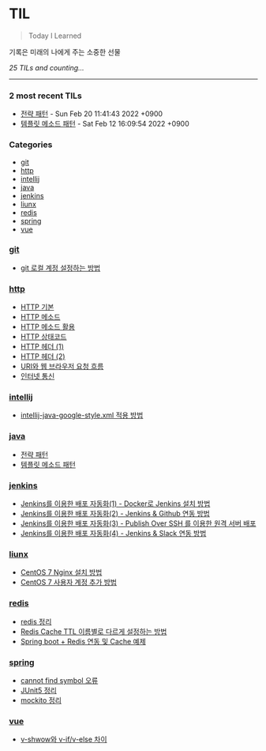# TIL
> Today I Learned

기록은 미래의 나에게 주는 소중한 선물


_25 TILs and counting..._

---

### 2 most recent TILs

- [전략 패턴](java/strategy_pattern.md) - Sun Feb 20 11:41:43 2022 +0900
- [템플릿 메소드 패턴](java/template_method_pattern.md) - Sat Feb 12 16:09:54 2022 +0900

### Categories

- [git](#git)
- [http](#http)
- [intellij](#intellij)
- [java](#java)
- [jenkins](#jenkins)
- [liunx](#liunx)
- [redis](#redis)
- [spring](#spring)
- [vue](#vue)

### [git](#git)
- [git 로컬 계정 설정하는 방법](git/로컬_계정_설정.md)

### [http](#http)
- [HTTP 기본](http/http_기본.md)
- [HTTP 메소드](http/http_메소드.md)
- [HTTP 메소드 활용](http/http_메소드_활용.md)
- [HTTP 상태코드](http/http_상태코드.md)
- [HTTP 헤더 (1)](http/http_헤더1.md)
- [HTTP 헤더 (2)](http/http_헤더2.md)
- [URI와 웹 브라우저 요청 흐름](http/uri와_웹_브라우저_요청_흐름.md)
- [인터넷 통신](http/인터넷_네트워크.md)

### [intellij](#intellij)
- [intellij-java-google-style.xml 적용 방법](intellij/intellij-java-google-style.xml_적용_방법.md)

### [java](#java)
- [전략 패턴](java/strategy_pattern.md)
- [템플릿 메소드 패턴](java/template_method_pattern.md)

### [jenkins](#jenkins)
- [Jenkins를 이용한 배포 자동화(1) - Docker로 Jenkins 설치 방법](jenkins/jenkins를_이용한_배포_자동화_구축(1).md)
- [Jenkins를 이용한 배포 자동화(2) - Jenkins & Github 연동 방법](jenkins/jenkins를_이용한_배포_자동화_구축(2).md)
- [Jenkins를 이용한 배포 자동화(3) - Publish Over SSH 를 이용한 원격 서버 배포](jenkins/jenkins를_이용한_배포_자동화_구축(3).md)
- [Jenkins를 이용한 배포 자동화(4) - Jenkins & Slack 연동 방법](jenkins/jenkins를_이용한_배포_자동화_구축(4).md)

### [liunx](#liunx)
- [CentOS 7 Nginx 설치 방법](liunx/centos7_nginx_설치_방법.md)
- [CentOS 7 사용자 계정 추가 방법](liunx/centos7_사용자_계정_추가_방법.md)

### [redis](#redis)
- [redis 정리](redis/redis_정리.md)
- [Redis Cache TTL 이름별로 다르게 설정하는 방법](redis/spring_boot_redis_cache_TTL_이름별로_다르게_설정하는_방법.md)
- [Spring boot + Redis 연동 및 Cache 예제](redis/spring_boot_redis_연동_및_cache_예제.md)

### [spring](#spring)
- [cannot find symbol 오류](spring/cannot_find_symbol_오류.md)
- [JUnit5 정리](spring/junit5.md)
- [mockito 정리](spring/mockito.md)

### [vue](#vue)
- [v-shwow와 v-if/v-else 차이](vue/v-show_v-if_차이.md)

[1]: https://simonwillison.net/2020/Apr/20/self-rewriting-readme/
[2]: https://github.com/jbranchaud/til

